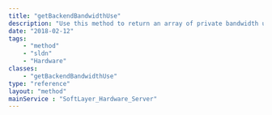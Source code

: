 ```yaml
---
title: "getBackendBandwidthUse"
description: "Use this method to return an array of private bandwidth utilization records between a given date range. "
date: "2018-02-12"
tags:
    - "method"
    - "sldn"
    - "Hardware"
classes:
    - "getBackendBandwidthUse"
type: "reference"
layout: "method"
mainService : "SoftLayer_Hardware_Server"
---
```


